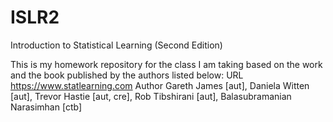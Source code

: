 # ISLR2
Introduction to Statistical Learning (Second Edition)

This is my homework repository for the class I am taking based on the work and the book published by the authors listed below:
URL https://www.statlearning.com Author Gareth James [aut], Daniela Witten [aut], Trevor Hastie [aut, cre], Rob Tibshirani [aut], Balasubramanian Narasimhan [ctb]

